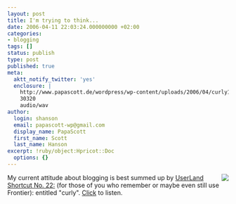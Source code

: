 ```yaml
---
layout: post
title: I'm trying to think...
date: 2006-04-11 22:03:24.000000000 +02:00
categories:
- blogging
tags: []
status: publish
type: post
published: true
meta:
  aktt_notify_twitter: 'yes'
  enclosure: |
    http://www.papascott.de/wordpress/wp-content/uploads/2006/04/curly1.wav
    30320
    audio/wav
author:
  login: shanson
  email: papascott-wp@gmail.com
  display_name: PapaScott
  first_name: Scott
  last_name: Hanson
excerpt: !ruby/object:Hpricot::Doc
  options: {}
---
```

<p><a href="http://www.papascott.de/wordpress/wp-content/uploads/2006/04/curly1.wav" title="I'm trying to think but nothing happens!"><img src="http://www.papascott.de/wordpress/wp-content/uploads/2006/04/curly.gif" align="right" border="0" /></a> My current attitude about blogging is best summed up by <a href="http://glossary.userland.com/$1" title="UserLand Global Shortcuts: Page 1 of 13">UserLand Shortcut No. 22:</a> (for those of you who remember or maybe even still use Frontier): entitled "curly". <a href="http://www.papascott.de/wordpress/wp-content/uploads/2006/04/curly1.wav" title="I'm trying to think but nothing happens!">Click</a> to listen. </p>
